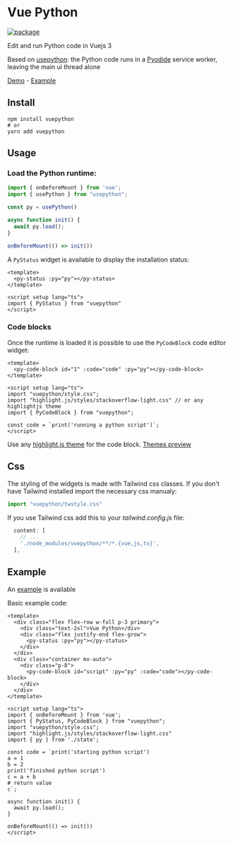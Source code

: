 # Vue Python

[![package](https://img.shields.io/npm/v/vuepython)](https://www.npmjs.com/package/vuepython)

Edit and run Python code in Vuejs 3

Based on [usepython](https://github.com/synw/usepython): the Python code runs in 
a [Pyodide](https://github.com/pyodide/pyodide) service worker, leaving the main ui thread alone

[Demo](https://synw.github.io/vuepython/) - [Example](example/)

## Install

```
npm install vuepython
# or
yarn add vuepython
```

## Usage

### Load the Python runtime:

```ts
import { onBeforeMount } from 'vue';
import { usePython } from "usepython";

const py = usePython()

async function init() {
  await py.load();
}

onBeforeMount(() => init())
```

A `PyStatus` widget is available to display the installation status:

```vue
<template>
  <py-status :py="py"></py-status>
</template>

<script setup lang="ts">
import { PyStatus } from "vuepython"
</script>
```

### Code blocks

Once the runtime is loaded it is possible to use the `PyCodeBlock` code editor widget:

```vue
<template>
  <py-code-block id="1" :code="code" :py="py"></py-code-block>
</template>

<script setup lang="ts">
import "vuepython/style.css";
import "highlight.js/styles/stackoverflow-light.css" // or any highlightjs theme
import { PyCodeBlock } from "vuepython";

const code = `print('running a python script')`;
</script>
```

Use any [highlight.js theme](https://github.com/highlightjs/highlight.js/tree/main/src/styles) for
the code block. [Themes preview](https://highlightjs.org/static/demo/)

## Css

The styling of the widgets is made with Tailwind css classes. If you don't have
Tailwind installed import the necessary css manualy:

```ts
import "vuepython/twstyle.css"
```

If you use Tailwind css add this to your *tailwind.config.js* file:

```js
  content: [
    // ...
    './node_modules/vuepython/**/*.{vue,js,ts}',
  ],
```

## Example

An [example](example/README.md) is available

Basic example code:

```vue
<template>
  <div class="flex flex-row w-full p-3 primary">
    <div class="text-2xl">Vue Python</div>
    <div class="flex justify-end flex-grow">
      <py-status :py="py"></py-status>
    </div>
  </div>
  <div class="container mx-auto">
    <div class="p-8">
      <py-code-block id="script" :py="py" :code="code"></py-code-block>
    </div>
  </div>
</template>

<script setup lang="ts">
import { onBeforeMount } from 'vue';
import { PyStatus, PyCodeBlock } from "vuepython";
import "vuepython/style.css";
import "highlight.js/styles/stackoverflow-light.css"
import { py } from './state';

const code = `print('starting python script')
a = 1
b = 2
print('finished python script')
c = a + b
# return value
c`;

async function init() {
  await py.load();
}

onBeforeMount(() => init())
</script>
```